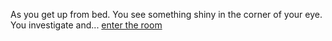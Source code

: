 As you get up from bed. You see something shiny in the corner of your eye. You investigate and...
[enter the room](../abandoned-hospital/crazy-man/crazy-man.md)